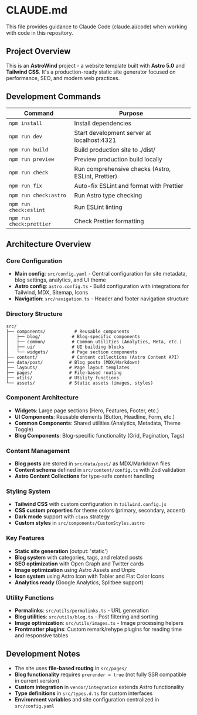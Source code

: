 # CLAUDE.md

This file provides guidance to Claude Code (claude.ai/code) when working with code in this repository.

## Project Overview

This is an **AstroWind** project - a website template built with **Astro 5.0** and **Tailwind CSS**. It's a production-ready static site generator focused on performance, SEO, and modern web practices.

## Development Commands

| Command                  | Purpose                                            |
| ------------------------ | -------------------------------------------------- |
| `npm install`            | Install dependencies                               |
| `npm run dev`            | Start development server at localhost:4321         |
| `npm run build`          | Build production site to ./dist/                   |
| `npm run preview`        | Preview production build locally                   |
| `npm run check`          | Run comprehensive checks (Astro, ESLint, Prettier) |
| `npm run fix`            | Auto-fix ESLint and format with Prettier           |
| `npm run check:astro`    | Run Astro type checking                            |
| `npm run check:eslint`   | Run ESLint linting                                 |
| `npm run check:prettier` | Check Prettier formatting                          |

## Architecture Overview

### Core Configuration

- **Main config**: `src/config.yaml` - Central configuration for site metadata, blog settings, analytics, and UI theme
- **Astro config**: `astro.config.ts` - Build configuration with integrations for Tailwind, MDX, Sitemap, Icons
- **Navigation**: `src/navigation.ts` - Header and footer navigation structure

### Directory Structure

```
src/
├── components/           # Reusable components
│   ├── blog/            # Blog-specific components
│   ├── common/          # Common utilities (Analytics, Meta, etc.)
│   ├── ui/              # UI building blocks
│   └── widgets/         # Page section components
├── content/             # Content collections (Astro Content API)
├── data/post/          # Blog posts (MDX/Markdown)
├── layouts/            # Page layout templates
├── pages/              # File-based routing
├── utils/              # Utility functions
└── assets/             # Static assets (images, styles)
```

### Component Architecture

- **Widgets**: Large page sections (Hero, Features, Footer, etc.)
- **UI Components**: Reusable elements (Button, Headline, Form, etc.)
- **Common Components**: Shared utilities (Analytics, Metadata, Theme Toggle)
- **Blog Components**: Blog-specific functionality (Grid, Pagination, Tags)

### Content Management

- **Blog posts** are stored in `src/data/post/` as MDX/Markdown files
- **Content schema** defined in `src/content/config.ts` with Zod validation
- **Astro Content Collections** for type-safe content handling

### Styling System

- **Tailwind CSS** with custom configuration in `tailwind.config.js`
- **CSS custom properties** for theme colors (primary, secondary, accent)
- **Dark mode** support with `class` strategy
- **Custom styles** in `src/components/CustomStyles.astro`

### Key Features

- **Static site generation** (output: 'static')
- **Blog system** with categories, tags, and related posts
- **SEO optimization** with Open Graph and Twitter cards
- **Image optimization** using Astro Assets and Unpic
- **Icon system** using Astro Icon with Tabler and Flat Color Icons
- **Analytics ready** (Google Analytics, Splitbee support)

### Utility Functions

- **Permalinks**: `src/utils/permalinks.ts` - URL generation
- **Blog utilities**: `src/utils/blog.ts` - Post filtering and sorting
- **Image optimization**: `src/utils/images.ts` - Image processing helpers
- **Frontmatter plugins**: Custom remark/rehype plugins for reading time and responsive tables

## Development Notes

- The site uses **file-based routing** in `src/pages/`
- **Blog functionality** requires `prerender = true` (not fully SSR compatible in current version)
- **Custom integration** in `vendor/integration` extends Astro functionality
- **Type definitions** in `src/types.d.ts` for custom interfaces
- **Environment variables** and site configuration centralized in `src/config.yaml`
